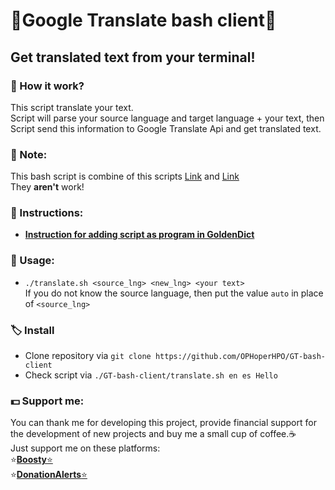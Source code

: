 # 🧇Google Translate bash client🧇
## Get translated text from your terminal!
### 📄 How it work?
This script translate your text. \
Script will parse your source language and target language + your text, then Script send this information to Google Translate Api and get translated text.
### 🧷 Note:
This bash script is combine of this scripts
[Link](https://gist.github.com/elFua/3342075) and [Link](https://gist.github.com/ayubmalik/149e2c7f28104f61cc1c862fe9834793) \
They **aren't** work!
### 📙 Instructions:
- **[Instruction for adding script as program in GoldenDict](https://github.com/OPHoperHPO/GT-bash-client/issues/3)**
### 🧰 Usage:
- `./translate.sh <source_lng> <new_lng> <your text>` \
If you do not know the source language, then put the value `auto` in place of `<source_lng> `
### 🏷 Install
- Clone repository via `git clone https://github.com/OPHoperHPO/GT-bash-client`
- Check script via `./GT-bash-client/translate.sh en es Hello`
### 💵 Support me:

You can thank me for developing this project, provide financial support for the development of new projects and buy me a small cup of coffee.☕\
  Just support me on these platforms: \
  ⭐[**Boosty**⭐](https://boosty.to/anodev) \
  ⭐[**DonationAlerts**⭐](https://www.donationalerts.com/r/anodev_development)
  
